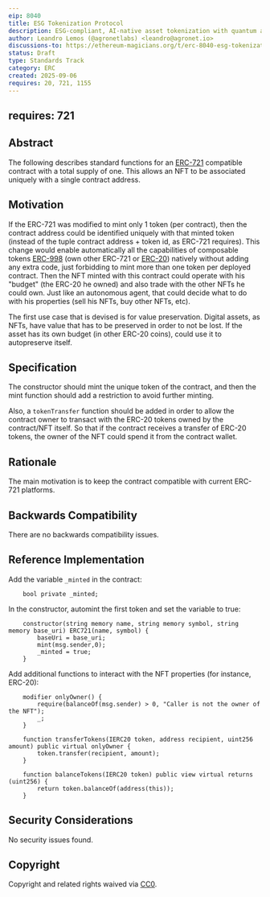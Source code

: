 ```yaml
---
eip: 8040
title: ESG Tokenization Protocol
description: ESG-compliant, AI-native asset tokenization with quantum auditability and lifecycle integrity.
author: Leandro Lemos (@agronetlabs) <leandro@agronet.io>
discussions-to: https://ethereum-magicians.org/t/erc-8040-esg-tokenization-protocol/25846
status: Draft
type: Standards Track
category: ERC
created: 2025-09-06
requires: 20, 721, 1155
---
```

requires: 721
---

## Abstract

The following describes standard functions for an [ERC-721](./eip-721.md) compatible contract with a total supply of one.
This allows an NFT to be associated uniquely with a single contract address.

## Motivation

If the ERC-721 was modified to mint only 1 token (per contract), then the contract address could be identified uniquely with that minted token (instead of the tuple contract address + token id, as ERC-721 requires).
This change would enable automatically all the capabilities of composable tokens [ERC-998](./eip-998.md) (own other ERC-721 or [ERC-20](./eip-20.md)) natively without adding any extra code, just forbidding to mint more than one token per deployed contract.
Then the NFT minted with this contract could operate with his "budget" (the ERC-20 he owned) and also trade with the other NFTs he could own. Just like an autonomous agent, that could decide what to do with his properties (sell his NFTs, buy other NFTs, etc).

The first use case that is devised is for value preservation. Digital assets, as NFTs, have value that has to be preserved in order to not be lost. If the asset has its own budget (in other ERC-20 coins), could use it to autopreserve itself.

## Specification

The constructor should mint the unique token of the contract, and then the mint function should add a restriction to avoid further minting.

Also, a `tokenTransfer` function should be added in order to allow the contract owner to transact with the ERC-20 tokens owned by the contract/NFT itself. So that if the contract receives a transfer of ERC-20 tokens, the owner of the NFT could spend it from the contract wallet.

## Rationale

The main motivation is to keep the contract compatible with current ERC-721 platforms.

## Backwards Compatibility

There are no backwards compatibility issues.

## Reference Implementation

Add the variable `_minted` in the contract:

``` solidity
    bool private _minted;
```

In the constructor, automint the first token and set the variable to true:

``` solidity
    constructor(string memory name, string memory symbol, string memory base_uri) ERC721(name, symbol) {
        baseUri = base_uri;
        mint(msg.sender,0);
        _minted = true;
    }
```

Add additional functions to interact with the NFT properties (for instance, ERC-20):

``` solidity
    modifier onlyOwner() {
        require(balanceOf(msg.sender) > 0, "Caller is not the owner of the NFT");
        _;
    }

    function transferTokens(IERC20 token, address recipient, uint256 amount) public virtual onlyOwner {
        token.transfer(recipient, amount);
    }
	
    function balanceTokens(IERC20 token) public view virtual returns (uint256) {
        return token.balanceOf(address(this));
    }
```

## Security Considerations

No security issues found.

## Copyright

Copyright and related rights waived via [CC0](../LICENSE.md).
